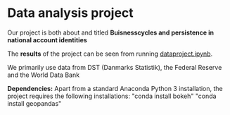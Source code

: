 # Data analysis project

Our project is both about and titled **Buisnesscycles and persistence in national account identities** 

The **results** of the project can be seen from running [dataproject.ipynb](dataproject.ipynb).

We primarily use data from DST (Danmarks Statistik), the Federal Reserve and the World Data Bank

**Dependencies:** Apart from a standard Anaconda Python 3 installation, the project requires the following installations:
"conda install bokeh"
"conda install geopandas"

